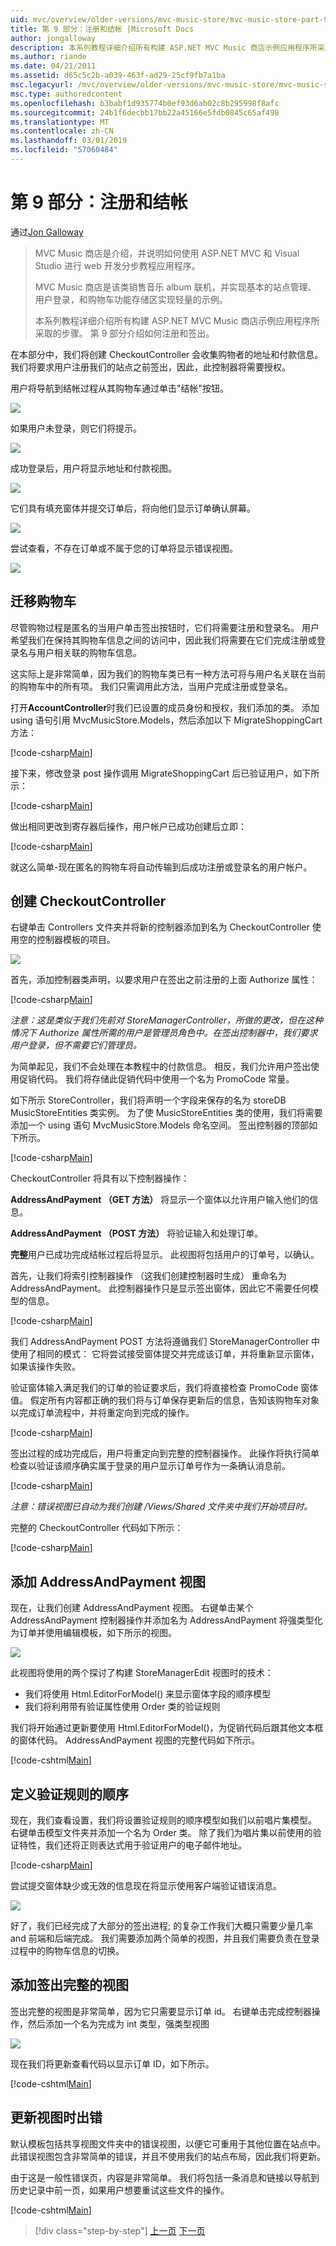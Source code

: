 ```yaml
---
uid: mvc/overview/older-versions/mvc-music-store/mvc-music-store-part-9
title: 第 9 部分：注册和结帐 |Microsoft Docs
author: jongalloway
description: 本系列教程详细介绍所有构建 ASP.NET MVC Music 商店示例应用程序所采取的步骤。 第 9 部分介绍如何注册和签出。
ms.author: riande
ms.date: 04/21/2011
ms.assetid: d65c5c2b-a039-463f-ad29-25cf9fb7a1ba
msc.legacyurl: /mvc/overview/older-versions/mvc-music-store/mvc-music-store-part-9
msc.type: authoredcontent
ms.openlocfilehash: b3babf1d935774b0ef93d6ab02c8b295998f8afc
ms.sourcegitcommit: 24b1f6decbb17bb22a45166e5fdb0845c65af498
ms.translationtype: MT
ms.contentlocale: zh-CN
ms.lasthandoff: 03/01/2019
ms.locfileid: "57060484"
---
```

<a name="part-9-registration-and-checkout"></a>第 9 部分：注册和结帐
====================
通过[Jon Galloway](https://github.com/jongalloway)

> MVC Music 商店是介绍，并说明如何使用 ASP.NET MVC 和 Visual Studio 进行 web 开发分步教程应用程序。  
>   
> MVC Music 商店是该类销售音乐 album 联机，并实现基本的站点管理、 用户登录，和购物车功能存储区实现轻量的示例。  
>   
> 本系列教程详细介绍所有构建 ASP.NET MVC Music 商店示例应用程序所采取的步骤。 第 9 部分介绍如何注册和签出。


在本部分中，我们将创建 CheckoutController 会收集购物者的地址和付款信息。 我们将要求用户注册我们的站点之前签出，因此，此控制器将需要授权。

用户将导航到结帐过程从其购物车通过单击"结帐"按钮。

![](mvc-music-store-part-9/_static/image1.jpg)

如果用户未登录，则它们将提示。

![](mvc-music-store-part-9/_static/image1.png)

成功登录后，用户将显示地址和付款视图。

![](mvc-music-store-part-9/_static/image2.png)

它们具有填充窗体并提交订单后，将向他们显示订单确认屏幕。

![](mvc-music-store-part-9/_static/image3.png)

尝试查看，不存在订单或不属于您的订单将显示错误视图。

![](mvc-music-store-part-9/_static/image4.png)

## <a name="migrating-the-shopping-cart"></a>迁移购物车

尽管购物过程是匿名的当用户单击签出按钮时，它们将需要注册和登录名。 用户希望我们在保持其购物车信息之间的访问中，因此我们将需要在它们完成注册或登录名与用户相关联的购物车信息。

这实际上是非常简单，因为我们的购物车类已有一种方法可将与用户名关联在当前的购物车中的所有项。 我们只需调用此方法，当用户完成注册或登录名。

打开**AccountController**时我们已设置的成员身份和授权，我们添加的类。 添加 using 语句引用 MvcMusicStore.Models，然后添加以下 MigrateShoppingCart 方法：

[!code-csharp[Main](mvc-music-store-part-9/samples/sample1.cs)]

接下来，修改登录 post 操作调用 MigrateShoppingCart 后已验证用户，如下所示：

[!code-csharp[Main](mvc-music-store-part-9/samples/sample2.cs)]

做出相同更改到寄存器后操作，用户帐户已成功创建后立即：

[!code-csharp[Main](mvc-music-store-part-9/samples/sample3.cs)]

就这么简单-现在匿名的购物车将自动传输到后成功注册或登录名的用户帐户。

## <a name="creating-the-checkoutcontroller"></a>创建 CheckoutController

右键单击 Controllers 文件夹并将新的控制器添加到名为 CheckoutController 使用空的控制器模板的项目。

![](mvc-music-store-part-9/_static/image5.png)

首先，添加控制器类声明，以要求用户在签出之前注册的上面 Authorize 属性：

[!code-csharp[Main](mvc-music-store-part-9/samples/sample4.cs)]

*注意：这是类似于我们先前对 StoreManagerController，所做的更改，但在这种情况下 Authorize 属性所需的用户是管理员角色中。在签出控制器中，我们要求用户登录，但不需要它们管理员。*

为简单起见，我们不会处理在本教程中的付款信息。 相反，我们允许用户签出使用促销代码。 我们将存储此促销代码中使用一个名为 PromoCode 常量。

如下所示 StoreController，我们将声明一个字段来保存的名为 storeDB MusicStoreEntities 类实例。 为了使 MusicStoreEntities 类的使用，我们将需要添加一个 using 语句 MvcMusicStore.Models 命名空间。 签出控制器的顶部如下所示。

[!code-csharp[Main](mvc-music-store-part-9/samples/sample5.cs)]

CheckoutController 将具有以下控制器操作：

**AddressAndPayment （GET 方法）** 将显示一个窗体以允许用户输入他们的信息。

**AddressAndPayment （POST 方法）** 将验证输入和处理订单。

**完整**用户已成功完成结帐过程后将显示。 此视图将包括用户的订单号，以确认。

首先，让我们将索引控制器操作 （这我们创建控制器时生成） 重命名为 AddressAndPayment。 此控制器操作只是显示签出窗体，因此它不需要任何模型的信息。

[!code-csharp[Main](mvc-music-store-part-9/samples/sample6.cs)]

我们 AddressAndPayment POST 方法将遵循我们 StoreManagerController 中使用了相同的模式： 它将尝试接受窗体提交并完成该订单，并将重新显示窗体，如果该操作失败。

验证窗体输入满足我们的订单的验证要求后，我们将直接检查 PromoCode 窗体值。 假定所有内容都正确的我们将与订单保存更新后的信息，告知该购物车对象以完成订单流程中，并将重定向到完成的操作。

[!code-csharp[Main](mvc-music-store-part-9/samples/sample7.cs)]

签出过程的成功完成后，用户将重定向到完整的控制器操作。 此操作将执行简单检查以验证该顺序确实属于登录的用户显示订单号作为一条确认消息前。

[!code-csharp[Main](mvc-music-store-part-9/samples/sample8.cs)]

*注意：错误视图已自动为我们创建 /Views/Shared 文件夹中我们开始项目时。*

完整的 CheckoutController 代码如下所示：

[!code-csharp[Main](mvc-music-store-part-9/samples/sample9.cs)]

## <a name="adding-the-addressandpayment-view"></a>添加 AddressAndPayment 视图

现在，让我们创建 AddressAndPayment 视图。 右键单击某个 AddressAndPayment 控制器操作并添加名为 AddressAndPayment 将强类型化为订单并使用编辑模板，如下所示的视图。

![](mvc-music-store-part-9/_static/image6.png)

此视图将使用的两个探讨了构建 StoreManagerEdit 视图时的技术：

- 我们将使用 Html.EditorForModel() 来显示窗体字段的顺序模型
- 我们将利用带有验证属性使用 Order 类的验证规则

我们将开始通过更新要使用 Html.EditorForModel()，为促销代码后跟其他文本框的窗体代码。 AddressAndPayment 视图的完整代码如下所示。

[!code-cshtml[Main](mvc-music-store-part-9/samples/sample10.cshtml)]

## <a name="defining-validation-rules-for-the-order"></a>定义验证规则的顺序

现在，我们查看设置，我们将设置验证规则的顺序模型如我们以前唱片集模型。 右键单击模型文件夹并添加一个名为 Order 类。 除了我们为唱片集以前使用的验证特性，我们还将正则表达式用于验证用户的电子邮件地址。

[!code-csharp[Main](mvc-music-store-part-9/samples/sample11.cs)]

尝试提交窗体缺少或无效的信息现在将显示使用客户端验证错误消息。

![](mvc-music-store-part-9/_static/image7.png)

好了，我们已经完成了大部分的签出进程; 的复杂工作我们大概只需要少量几率 and 前端和后端完成。 我们需要添加两个简单的视图，并且我们需要负责在登录过程中的购物车信息的切换。

## <a name="adding-the-checkout-complete-view"></a>添加签出完整的视图

签出完整的视图是非常简单，因为它只需要显示订单 id。 右键单击完成控制器操作，然后添加一个名为完成为 int 类型，强类型视图

![](mvc-music-store-part-9/_static/image8.png)

现在我们将更新查看代码以显示订单 ID，如下所示。

[!code-cshtml[Main](mvc-music-store-part-9/samples/sample12.cshtml)]

## <a name="updating-the-error-view"></a>更新视图时出错

默认模板包括共享视图文件夹中的错误视图，以便它可重用于其他位置在站点中。 此错误视图包含非常简单的错误，并且不使用我们的站点布局，因此我们将更新。

由于这是一般性错误页，内容是非常简单。 我们将包括一条消息和链接以导航到历史记录中前一页，如果用户想要重试这些文件的操作。

[!code-cshtml[Main](mvc-music-store-part-9/samples/sample13.cshtml)]


> [!div class="step-by-step"]
> [上一页](mvc-music-store-part-8.md)
> [下一页](mvc-music-store-part-10.md)

